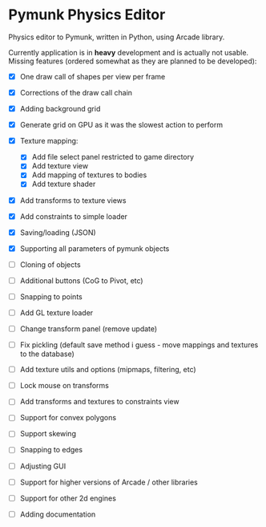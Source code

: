# Pymunk Physics Editor

Physics editor to Pymunk, written in Python, using Arcade library.

Currently application is in **heavy** development and is actually not usable.
Missing features (ordered somewhat as they are planned to be developed):

- [x] One draw call of shapes per view per frame
- [x] Corrections of the draw call chain
- [x] Adding background grid
- [x] Generate grid on GPU as it was the slowest action to perform
- [x] Texture mapping:
   - [x] Add file select panel restricted to game directory
   - [x] Add texture view
   - [x] Add mapping of textures to bodies
   - [x] Add texture shader
- [x] Add transforms to texture views
- [x] Add constraints to simple loader
- [x] Saving/loading (JSON)
- [x] Supporting all parameters of pymunk objects
- [ ] Cloning of objects
- [ ] Additional buttons (CoG to Pivot, etc)
- [ ] Snapping to points
- [ ] Add GL texture loader
- [ ] Change transform panel (remove update)
- [ ] Fix pickling (default save method i guess - move mappings and textures to the database)
- [ ] Add texture utils and options (mipmaps, filtering, etc)
- [ ] Lock mouse on transforms
- [ ] Add transforms and textures to constraints view
- [ ] Support for convex polygons
- [ ] Support skewing
- [ ] Snapping to edges
- [ ] Adjusting GUI
- [ ] Support for higher versions of Arcade / other libraries
- [ ] Support for other 2d engines
- [ ] Adding documentation

